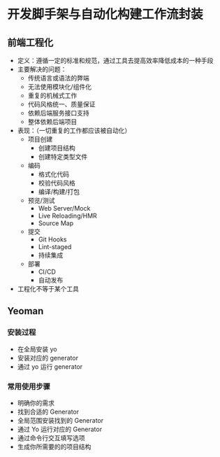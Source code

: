 # 开发脚手架与自动化构建工作流封装

## 前端工程化

- 定义：遵循一定的标准和规范，通过工具去提高效率降低成本的一种手段
- 主要解决的问题：
  - 传统语言或语法的弊端
  - 无法使用模块化/组件化
  - 重复的机械式工作
  - 代码风格统一、质量保证
  - 依赖后端服务接口支持
  - 整体依赖后端项目
- 表现：（一切重复的工作都应该被自动化）
  - 项目创建
    - 创建项目结构
    - 创建特定类型文件
  - 编码
    - 格式化代码
    - 校验代码风格
    - 编译/构建/打包
  - 预览/测试
    - Web Server/Mock
    - Live Reloading/HMR
    - Source Map
  - 提交
    - Git Hooks
    - Lint-staged
    - 持续集成
  - 部署
    - CI/CD
    - 自动发布
- 工程化不等于某个工具

## Yeoman

### 安装过程

- 在全局安装 yo
- 安装对应的 generator
- 通过 yo 运行 generator

### 常用使用步骤

- 明确你的需求
- 找到合适的 Generator
- 全局范围安装找到的 Generator
- 通过 Yo 运行对应的 Generator
- 通过命令行交互填写选项
- 生成你所需要的的项目结构

